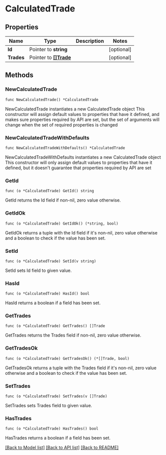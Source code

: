 # CalculatedTrade

## Properties

Name | Type | Description | Notes
------------ | ------------- | ------------- | -------------
**Id** | Pointer to **string** |  | [optional] 
**Trades** | Pointer to [**[]Trade**](Trade.md) |  | [optional] 

## Methods

### NewCalculatedTrade

`func NewCalculatedTrade() *CalculatedTrade`

NewCalculatedTrade instantiates a new CalculatedTrade object
This constructor will assign default values to properties that have it defined,
and makes sure properties required by API are set, but the set of arguments
will change when the set of required properties is changed

### NewCalculatedTradeWithDefaults

`func NewCalculatedTradeWithDefaults() *CalculatedTrade`

NewCalculatedTradeWithDefaults instantiates a new CalculatedTrade object
This constructor will only assign default values to properties that have it defined,
but it doesn't guarantee that properties required by API are set

### GetId

`func (o *CalculatedTrade) GetId() string`

GetId returns the Id field if non-nil, zero value otherwise.

### GetIdOk

`func (o *CalculatedTrade) GetIdOk() (*string, bool)`

GetIdOk returns a tuple with the Id field if it's non-nil, zero value otherwise
and a boolean to check if the value has been set.

### SetId

`func (o *CalculatedTrade) SetId(v string)`

SetId sets Id field to given value.

### HasId

`func (o *CalculatedTrade) HasId() bool`

HasId returns a boolean if a field has been set.

### GetTrades

`func (o *CalculatedTrade) GetTrades() []Trade`

GetTrades returns the Trades field if non-nil, zero value otherwise.

### GetTradesOk

`func (o *CalculatedTrade) GetTradesOk() (*[]Trade, bool)`

GetTradesOk returns a tuple with the Trades field if it's non-nil, zero value otherwise
and a boolean to check if the value has been set.

### SetTrades

`func (o *CalculatedTrade) SetTrades(v []Trade)`

SetTrades sets Trades field to given value.

### HasTrades

`func (o *CalculatedTrade) HasTrades() bool`

HasTrades returns a boolean if a field has been set.


[[Back to Model list]](../README.md#documentation-for-models) [[Back to API list]](../README.md#documentation-for-api-endpoints) [[Back to README]](../README.md)


